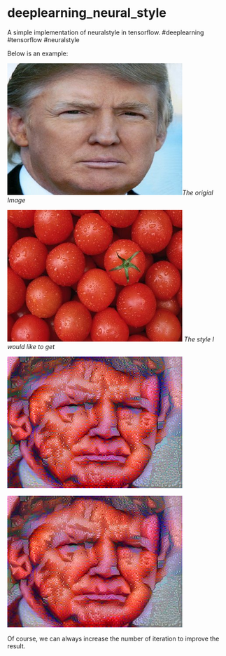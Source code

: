 # deeplearning_neural_style
A simple implementation of neuralstyle in tensorflow. #deeplearning #tensorflow #neuralstyle 

Below is an example:

![The origial Image](content.jpg)*The origial Image*

![The style I would like to get](style.jpg) *The style I would like to get*

![Result after 160 iterations](160.png)

![The generated image](generated_image.jpg)

Of course, we can always increase the number of iteration to improve the result.



